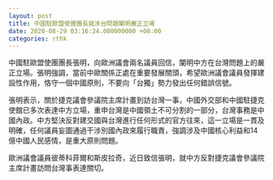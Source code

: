 ```yaml
---
layout: post
title: 中國駐歐盟使團團長就涉台問題闡明嚴正立場
date: 2020-08-29 03:16:24.000000000 +08:00
categories: rthk
---
```


中國駐歐盟使團團長張明，向歐洲議會兩名議員回信，闡明中方在台灣問題上的嚴正立場。張明強調，當前中歐關係正處在重要發展關頭，希望歐洲議會議員發揮建設性作用，恪守一個中國原則，不要向「台獨」勢力發出任何錯誤信號。

張明表示，關於捷克議會參議院主席計畫到訪台灣一事，中國外交部和中國駐捷克使館已多次表達中方立場，重申台灣是中國領土不可分割的一部分，台灣事務是中國內政。中方堅決反對建交國與台灣進行任何形式的官方往來，這一立場是一貫及明確，任何議員妄圖通過干涉別國內政來履行職責，強調涉及中國核心利益和14億中國人民感情，是重大原則問題。

歐洲議會議員彼蒂科菲爾和斯皮拉奇，近日致信張明，就中方反對捷克議會參議院主席計畫訪問台灣事表達關切。
